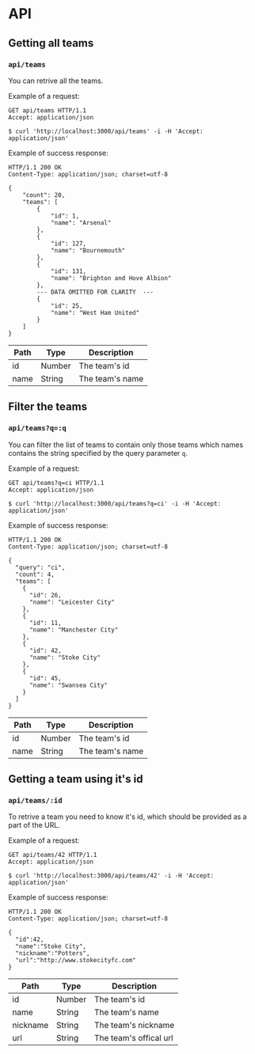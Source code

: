 # API

## Getting all teams

### `api/teams`

You can retrive all the teams.

Example of a request:

```
GET api/teams HTTP/1.1
Accept: application/json
```

```
$ curl 'http://localhost:3000/api/teams' -i -H 'Accept: application/json'
```

Example of success response:

```
HTTP/1.1 200 OK
Content-Type: application/json; charset=utf-8

{
    "count": 20,
    "teams": [
        {
            "id": 1,
            "name": "Arsenal"
        },
        {
            "id": 127,
            "name": "Bournemouth"
        },
        {
            "id": 131,
            "name": "Brighton and Hove Albion"
        },
        --- DATA OMITTED FOR CLARITY  ---
        {
            "id": 25,
            "name": "West Ham United"
        }
    ]
}
```

| Path     | Type   | Description            |
|----------|--------|------------------------|
| id       | Number | The team's id          |
| name     | String | The team's name        |

## Filter the teams

### `api/teams?q=:q`

You can filter the list of teams to contain only those teams which names contains the string specified by the query parameter `q`.

Example of a request:

```
GET api/teams?q=ci HTTP/1.1
Accept: application/json
```

```
$ curl 'http://localhost:3000/api/teams?q=ci' -i -H 'Accept: application/json'
```

Example of success response:

```
HTTP/1.1 200 OK
Content-Type: application/json; charset=utf-8

{
  "query": "ci",
  "count": 4,
  "teams": [
    {
      "id": 26,
      "name": "Leicester City"
    },
    {
      "id": 11,
      "name": "Manchester City"
    },
    {
      "id": 42,
      "name": "Stoke City"
    },
    {
      "id": 45,
      "name": "Swansea City"
    }
  ]
}
```

| Path     | Type   | Description            |
|----------|--------|------------------------|
| id       | Number | The team's id          |
| name     | String | The team's name        |

## Getting a team using it's id

### `api/teams/:id`

To retrive a team you need to know it's id, which should be provided as a part of the URL.

Example of a request:

```
GET api/teams/42 HTTP/1.1
Accept: application/json
```

```
$ curl 'http://localhost:3000/api/teams/42' -i -H 'Accept: application/json'
```

Example of success response:

```
HTTP/1.1 200 OK
Content-Type: application/json; charset=utf-8

{
  "id":42,
  "name":"Stoke City",
  "nickname":"Potters",
  "url":"http://www.stokecityfc.com"
} 
```

| Path     | Type   | Description            |
|----------|--------|------------------------|
| id       | Number | The team's id          |
| name     | String | The team's name        |
| nickname | String | The team's nickname    |
| url      | String | The team's offical url |
